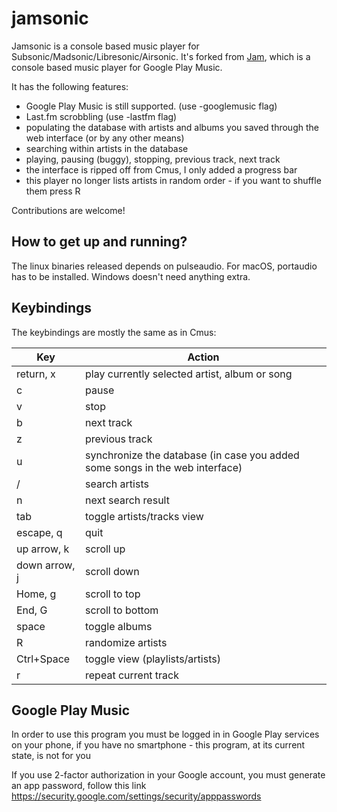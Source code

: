 # jamsonic

Jamsonic is a console based music player for Subsonic/Madsonic/Libresonic/Airsonic.
It's forked from [Jam](https://github.com/budkin/jam), which is a console based
music player for Google Play Music.

It has the following features:

- Google Play Music is still supported. (use -googlemusic flag)
- Last.fm scrobbling (use -lastfm flag)
- populating the database with artists and albums you saved through the
  web interface (or by any other means)
- searching within artists in the database
- playing, pausing (buggy), stopping, previous track, next track
- the interface is ripped off from Cmus, I only added a progress bar
- this player no longer lists artists in random order - if you want to shuffle
  them press R

Contributions are welcome!

## How to get up and running?

The linux binaries released depends on pulseaudio. For macOS, portaudio has to be installed. Windows doesn't need anything extra.

## Keybindings

The keybindings are mostly the same as in Cmus:

| Key           | Action                                                                       |
|---------------|------------------------------------------------------------------------------|
| return, x     | play currently selected artist, album or song                                |
| c             | pause                                                                        |
| v             | stop                                                                         |
| b             | next track                                                                   |
| z             | previous track                                                               |
| u             | synchronize the database (in case you added some songs in the web interface) |
| /             | search artists                                                               |
| n             | next search result                                                           |
| tab           | toggle artists/tracks view                                                   |
| escape, q     | quit                                                                         |
| up arrow, k   | scroll up                                                                    |
| down arrow, j | scroll down                                                                  |
| Home, g       | scroll to top                                                                |
| End, G        | scroll to bottom                                                             |
| space         | toggle albums                                                                |
| R             | randomize artists                                                            |
| Ctrl+Space    | toggle view (playlists/artists)                                              |
| r             | repeat current track                                                         |

## Google Play Music

In order to use this program you must be logged in in Google Play services on
your phone, if you have no smartphone - this program, at its current state,
is not for you

If you use 2-factor authorization in your Google account, you must
generate an app password, follow this link 
https://security.google.com/settings/security/apppasswords
